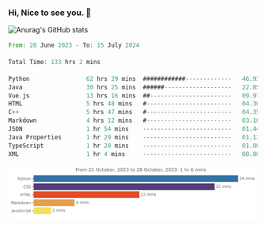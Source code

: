 ### Hi, Nice to see you. 👋

<!--
**EtherFin/EtherFin** is a ✨ _special_ ✨ repository because its `README.md` (this file) appears on your GitHub profile.

Here are some ideas to get you started:

- 🔭 I’m currently working on ...
- 🌱 I’m currently learning ...
- 👯 I’m looking to collaborate on ...
- 🤔 I’m looking for help with ...
- 💬 Ask me about ...
- 📫 How to reach me: ...
- 😄 Pronouns: ...
- ⚡ Fun fact: ...
-->


![Anurag's GitHub stats](https://github-readme-stats.vercel.app/api?username=EtherFin&bg_color=30,e96443,e97f43,e99943,e9b443,e9ce43,e9e843,d3e943,bee943,a9e943,94e943&title_color=fff&text_color=000&show_icons=true&icon_color=000)


<!--START_SECTION:waka-->

```rust
From: 28 June 2023 - To: 15 July 2024

Total Time: 133 hrs 2 mins

Python                62 hrs 29 mins  ############-------------   46.93 %
Java                  30 hrs 25 mins  ######-------------------   22.85 %
Vue.js                13 hrs 16 mins  ##-----------------------   09.97 %
HTML                  5 hrs 48 mins   #------------------------   04.36 %
C++                   5 hrs 47 mins   #------------------------   04.35 %
Markdown              4 hrs 12 mins   #------------------------   03.16 %
JSON                  1 hr 54 mins    -------------------------   01.44 %
Java Properties       1 hr 29 mins    -------------------------   01.13 %
TypeScript            1 hr 20 mins    -------------------------   01.00 %
XML                   1 hr 4 mins     -------------------------   00.80 %
```

<!--END_SECTION:waka-->

<img
  src="https://github.com/EtherFin/EtherFin/blob/master/images/stat.svg"
  alt="Work Dashboard"
/>

